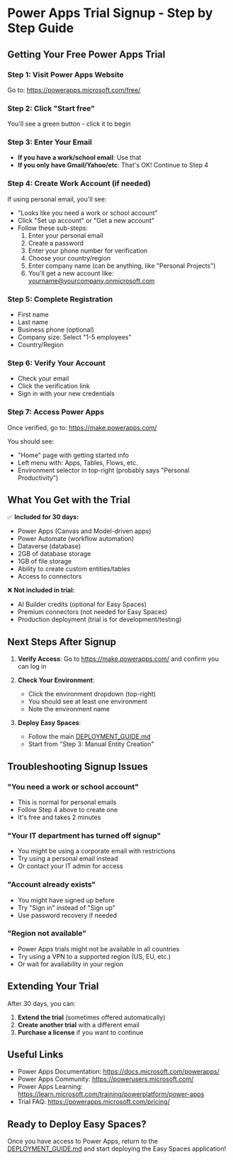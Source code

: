 # Power Apps Trial Signup - Step by Step Guide

## Getting Your Free Power Apps Trial

### Step 1: Visit Power Apps Website
Go to: https://powerapps.microsoft.com/free/

### Step 2: Click "Start free"
You'll see a green button - click it to begin

### Step 3: Enter Your Email
- **If you have a work/school email**: Use that
- **If you only have Gmail/Yahoo/etc**: That's OK! Continue to Step 4

### Step 4: Create Work Account (if needed)
If using personal email, you'll see:
- "Looks like you need a work or school account"
- Click "Set up account" or "Get a new account"
- Follow these sub-steps:
  1. Enter your personal email
  2. Create a password
  3. Enter your phone number for verification
  4. Choose your country/region
  5. Enter company name (can be anything, like "Personal Projects")
  6. You'll get a new account like: yourname@yourcompany.onmicrosoft.com

### Step 5: Complete Registration
- First name
- Last name  
- Business phone (optional)
- Company size: Select "1-5 employees"
- Country/Region

### Step 6: Verify Your Account
- Check your email
- Click the verification link
- Sign in with your new credentials

### Step 7: Access Power Apps
Once verified, go to: https://make.powerapps.com/

You should see:
- "Home" page with getting started info
- Left menu with: Apps, Tables, Flows, etc.
- Environment selector in top-right (probably says "Personal Productivity")

## What You Get with the Trial

✅ **Included for 30 days:**
- Power Apps (Canvas and Model-driven apps)
- Power Automate (workflow automation)
- Dataverse (database)
- 2GB of database storage
- 1GB of file storage
- Ability to create custom entities/tables
- Access to connectors

❌ **Not included in trial:**
- AI Builder credits (optional for Easy Spaces)
- Premium connectors (not needed for Easy Spaces)
- Production deployment (trial is for development/testing)

## Next Steps After Signup

1. **Verify Access**: Go to https://make.powerapps.com/ and confirm you can log in

2. **Check Your Environment**:
   - Click the environment dropdown (top-right)
   - You should see at least one environment
   - Note the environment name

3. **Deploy Easy Spaces**: 
   - Follow the main [DEPLOYMENT_GUIDE.md](DEPLOYMENT_GUIDE.md)
   - Start from "Step 3: Manual Entity Creation"

## Troubleshooting Signup Issues

### "You need a work or school account"
- This is normal for personal emails
- Follow Step 4 above to create one
- It's free and takes 2 minutes

### "Your IT department has turned off signup"
- You might be using a corporate email with restrictions
- Try using a personal email instead
- Or contact your IT admin for access

### "Account already exists"
- You might have signed up before
- Try "Sign in" instead of "Sign up"
- Use password recovery if needed

### "Region not available"
- Power Apps trials might not be available in all countries
- Try using a VPN to a supported region (US, EU, etc.)
- Or wait for availability in your region

## Extending Your Trial

After 30 days, you can:
1. **Extend the trial** (sometimes offered automatically)
2. **Create another trial** with a different email
3. **Purchase a license** if you want to continue

## Useful Links

- Power Apps Documentation: https://docs.microsoft.com/powerapps/
- Power Apps Community: https://powerusers.microsoft.com/
- Power Apps Learning: https://learn.microsoft.com/training/powerplatform/power-apps
- Trial FAQ: https://powerapps.microsoft.com/pricing/

## Ready to Deploy Easy Spaces?

Once you have access to Power Apps, return to the [DEPLOYMENT_GUIDE.md](DEPLOYMENT_GUIDE.md) and start deploying the Easy Spaces application!